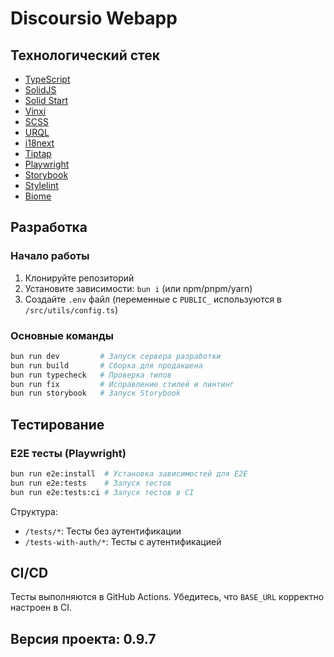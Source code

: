# Discoursio Webapp

## Технологический стек

- [TypeScript](https://www.typescriptlang.org/)
- [SolidJS](https://www.solidjs.com/)
- [Solid Start](https://start.solidjs.com/)
- [Vinxi](https://vinxi.vercel.app/)
- [SCSS](https://sass-lang.com/)
- [URQL](https://formidable.com/open-source/urql/)
- [i18next](https://www.i18next.com/)
- [Tiptap](https://tiptap.dev/)
- [Playwright](https://playwright.dev/)
- [Storybook](https://storybook.js.org/)
- [Stylelint](https://stylelint.io/)
- [Biome](https://biomejs.dev/)

## Разработка

### Начало работы

1. Клонируйте репозиторий
2. Установите зависимости: `bun i` (или npm/pnpm/yarn)
3. Создайте `.env` файл (переменные с `PUBLIC_` используются в `/src/utils/config.ts`)

### Основные команды

```bash
bun run dev         # Запуск сервера разработки
bun run build       # Сборка для продакшена
bun run typecheck   # Проверка типов
bun run fix         # Исправление стилей и линтинг
bun run storybook   # Запуск Storybook
```

## Тестирование

### E2E тесты (Playwright)

```bash
bun run e2e:install  # Установка зависимостей для E2E
bun run e2e:tests    # Запуск тестов
bun run e2e:tests:ci # Запуск тестов в CI
```

Структура:
- `/tests/*`: Тесты без аутентификации
- `/tests-with-auth/*`: Тесты с аутентификацией

## CI/CD

Тесты выполняются в GitHub Actions. Убедитесь, что `BASE_URL` корректно настроен в CI.

## Версия проекта: 0.9.7